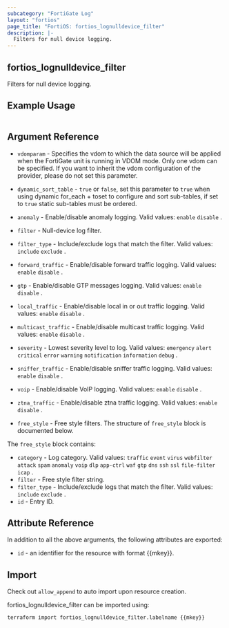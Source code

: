 ```yaml
---
subcategory: "FortiGate Log"
layout: "fortios"
page_title: "FortiOS: fortios_lognulldevice_filter"
description: |-
  Filters for null device logging.
---
```


## fortios_lognulldevice_filter
Filters for null device logging.

## Example Usage

```hcl

```

## Argument Reference
* `vdomparam` - Specifies the vdom to which the data source will be applied when the FortiGate unit is running in VDOM mode. Only one vdom can be specified. If you want to inherit the vdom configuration of the provider, please do not set this parameter.
* `dynamic_sort_table` - `true` or `false`, set this parameter to `true` when using dynamic for_each + toset to configure and sort sub-tables, if set to `true` static sub-tables must be ordered.

* `anomaly` - Enable/disable anomaly logging. Valid values: `enable` `disable` .
* `filter` - Null-device log filter.
* `filter_type` - Include/exclude logs that match the filter. Valid values: `include` `exclude` .
* `forward_traffic` - Enable/disable forward traffic logging. Valid values: `enable` `disable` .
* `gtp` - Enable/disable GTP messages logging. Valid values: `enable` `disable` .
* `local_traffic` - Enable/disable local in or out traffic logging. Valid values: `enable` `disable` .
* `multicast_traffic` - Enable/disable multicast traffic logging. Valid values: `enable` `disable` .
* `severity` - Lowest severity level to log. Valid values: `emergency` `alert` `critical` `error` `warning` `notification` `information` `debug` .
* `sniffer_traffic` - Enable/disable sniffer traffic logging. Valid values: `enable` `disable` .
* `voip` - Enable/disable VoIP logging. Valid values: `enable` `disable` .
* `ztna_traffic` - Enable/disable ztna traffic logging. Valid values: `enable` `disable` .
* `free_style` - Free style filters. The structure of `free_style` block is documented below.

The `free_style` block contains:

* `category` - Log category. Valid values: `traffic` `event` `virus` `webfilter` `attack` `spam` `anomaly` `voip` `dlp` `app-ctrl` `waf` `gtp` `dns` `ssh` `ssl` `file-filter` `icap` .
* `filter` - Free style filter string.
* `filter_type` - Include/exclude logs that match the filter. Valid values: `include` `exclude` .
* `id` - Entry ID.

## Attribute Reference

In addition to all the above arguments, the following attributes are exported:
* `id` - an identifier for the resource with format {{mkey}}.

## Import

Check out `allow_append` to auto import upon resource creation.

fortios_lognulldevice_filter can be imported using:
```sh
terraform import fortios_lognulldevice_filter.labelname {{mkey}}
```
